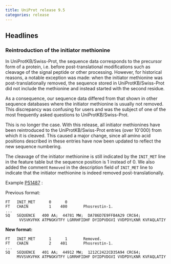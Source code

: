 ```yaml
---
title: UniProt release 9.5
categories: release
---
```


## Headlines

### Reintroduction of the initiator methionine

In UniProtKB/Swiss-Prot, the sequence data corresponds to the precursor form of a protein, i.e. before post-translational modifications such as cleavage of the signal peptide or other processing. However, for historical reasons, a notable exception was made: when the initiator methionine was post-translationally removed, the sequence stored in UniProtKB/Swiss-Prot did not include the methionine and instead started with the second residue.

As a consequence, our sequence data differed from that shown in other sequence databases where the initiator methionine is usually not removed. This discrepancy was confusing for users and was the subject of one of the most frequently asked questions to UniProtKB/Swiss-Prot.

This is no longer the case. With this release, all initiator methionines have been reintroduced to the UniProtKB/Swiss-Prot entries (over 10'000) from which it is cleaved. This caused a major change, since all amino acid positions described in these entries have now been updated to reflect the new sequence numbering.

The cleavage of the initiator methionine is still indicated by the `INIT_MET` line in the feature table but the sequence position is 1 instead of 0. We also added the comment `Removed` in the description field of `INIT_MET` line to indicate that the initiator methionine is indeed removed post-translationally.

Example [P51487](http://www.uniprot.org/uniprot/P51487) :

Previous format:

    FT   INIT_MET      0      0
    FT   CHAIN         1    400       Phosrestin-1.
    ...
    SQ   SEQUENCE   400 AA;  44781 MW;  DA786D7E9FFB4A29 CRC64;
          VVSVKVFKK ATPNGKVTFY LGRRHFIDHF DYIDPVDGVI VVDPDYLKNR KVFAQLATIY

**New format:**

    FT   INIT_MET      1      1       Removed.
    FT   CHAIN         2    401       Phosrestin-1.
    ...
    SQ   SEQUENCE   401 AA;  44912 MW;  1212C2422CD35A94 CRC64;
         MVVSVKVFKK ATPNGKVTFY LGRRHFIDHF DYIDPVDGVI VVDPDYLKNR KVFAQLATIY

  

## 
